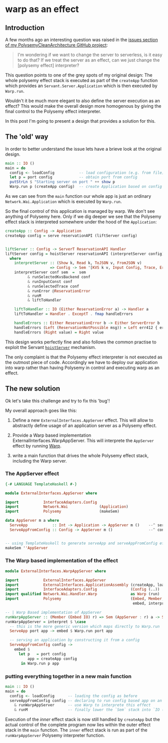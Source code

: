 # warp as an effect

## Introduction

A few months ago an interesting question was raised in the [issues section of my PolysemyCleanArchitecture GitHub project](https://github.com/thma/PolysemyCleanArchitecture/issues/2):

> I'm wondering if we want to change the server to serverless, is it easy to do that? 
> If we treat the server as an effect, can we just change the [polysemy effect] interpreter?

This question points to one of the grey spots of my original design: The whole polysemy effect stack is executed as part of the `createApp` function which provides an `Servant.Server.Application` which is then executed by `Warp.run`.

Wouldn't it be much more elegant to also define the server execution as an effect? This would make the overall design more homogenous by giving the final control to the Polysemy effect interpreter. 

In this post I'm going to present a design that provides a solution for this.

## The 'old' way

In order to better understand the issue lets have a brieve look at the original design.

```haskell
main :: IO ()
main = do
  config <- loadConfig           -- load configuration (e.g. from file)
  let p = port config            -- obtain port from config
  putStrLn $ "Starting server on port " ++ show p
  Warp.run p (createApp config)  -- create Application based on config and run it
```

As we can see from the `main` function our whole app is just an ordinary `Network.Wai.Application` which is executed by `Warp.run`.

So the final control of this application is managed by warp. We don't see anything of Polysemy here. Only if we dig deeper we see that the Polysemy effect stack is interpreted somewhere under the hood of the `Application`:

```haskell
createApp :: Config -> Application
createApp config = serve reservationAPI (liftServer config)


liftServer :: Config -> ServerT ReservationAPI Handler
liftServer config = hoistServer reservationAPI (interpretServer config) reservationServer
  where
    interpretServer :: (Show k, Read k, ToJSON v, FromJSON v)
                    => Config -> Sem '[KVS k v, Input Config, Trace, Error ReservationError, Embed IO] a -> Handler a
    interpretServer conf sem  =  sem
          & runSelectedKvsBackend conf
          & runInputConst conf
          & runSelectedTrace conf
          & runError @ReservationError
          & runM
          & liftToHandler

    liftToHandler :: IO (Either ReservationError a) -> Handler a
    liftToHandler = Handler . ExceptT . fmap handleErrors

    handleErrors :: Either ReservationError b -> Either ServerError b
    handleErrors (Left (ReservationNotPossible msg)) = Left err412 { errBody = pack msg}
    handleErrors (Right value) = Right value
```

This design works perfectly fine and also follows the common practise to exploit the Servant [`hoistServer`](https://hackage.haskell.org/package/servant-server-0.19.1/docs/Servant-Server.html#v:hoistServer) mechanism.

The only complaint is that the Polysemy effect interpreter is not executed as the outmost piece of code. Accordingly we have to deploy our application into warp rather than having Polysemy in control and executing warp as an effect.


## The new solution

Ok let's take this challenge and try to fix this 'bug'!

My overall approach goes like this:

1. Define a new `ExternalInterfaces.AppServer` effect. This will allow to abstractly define
   usage of an application server as a Polysemy effect.

2. Provide a Warp based implementation ExternalInterfaces.WarpAppServer.
   This will interprete the `AppServer` effect by running [Warp](http://www.aosabook.org/en/posa/warp.html).

3. write a main function that drives the whole Polysemy effect stack, including the Warp server. 
   
### The AppServer effect
```haskell
{-# LANGUAGE TemplateHaskell #-}

module ExternalInterfaces.AppServer where

import           InterfaceAdapters.Config
import           Network.Wai              (Application)
import           Polysemy                 (makeSem)

data AppServer m a where
  ServeApp           :: Int -> Application -> AppServer m ()    --^ serve a given application on a port
  ServeAppFromConfig :: Config -> AppServer m ()                --^ construct an application from a configuration and serve it


-- using TemplateHaskell to generate serveApp and serveAppFromConfig effect functions
makeSem ''AppServer
```

### The Warp based implementation of the effect

```haskell
module ExternalInterfaces.WarpAppServer where

import           ExternalInterfaces.AppServer
import           ExternalInterfaces.ApplicationAssembly (createApp, loadConfig)
import           InterfaceAdapters.Config               (Config (..))
import qualified Network.Wai.Handler.Warp               as Warp (run)
import           Polysemy                               (Embed, Member, Sem,
                                                         embed, interpret, runM)

-- | Warp Based implementation of AppServer
runWarpAppServer :: (Member (Embed IO) r) => Sem (AppServer : r) a -> Sem r a
runWarpAppServer = interpret $ \case
  -- this is the more generic version which maps directly to Warp.run
  ServeApp port app -> embed $ Warp.run port app

  -- serving an application by constructing it from a config
  ServeAppFromConfig config ->
    embed $
      let p   = port config
          app = createApp config
       in Warp.run p app
```

### putting everything together in a new main function

```haskell
main :: IO ()
main = do
  config <- loadConfig      -- loading the config as before
  serveAppFromConfig config -- declaring to run config based app on an AppServer
    & runWarpAppServer      -- use Warp to interprete this effect
    & runM                  -- finally lower the `Sem` stack into `IO ()`
```

Execution of the *inner* effect stack is now still handled by `createApp` but the actual control of the complete program now lies within the outer effect stack in the `main` function. The `inner` effect stack is run as part of the `runWarpAppServer` Polysemy interpreter function.


